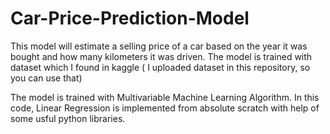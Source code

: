 # Car-Price-Prediction-Model
This model will estimate a selling price of a car based on the year it was bought and how many kilometers it was driven. The model is trained with dataset which I found in kaggle ( I uploaded dataset in this repository, so you can use that)  

The model is trained with Multivariable Machine Learning Algorithm. In this code, Linear Regression is implemented from absolute scratch with help of some usful python libraries.
